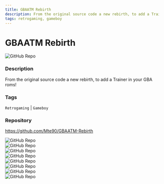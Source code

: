 ```yaml
---
title: GBAATM Rebirth
description: From the original source code a new rebirth, to add a Trainer in your GBA roms!
tags: retrogaming, gameboy
---
```

        

# GBAATM Rebirth

![GitHub Repo](https://img.shields.io/static/v1?label=category&message=opensource&color=green)

### Description

From the original source code a new rebirth, to add a Trainer in your GBA roms!

### Tags

`Retrogaming` | `Gameboy`

### Repository

https://github.com/Mte90/GBAATM-Rebirth

![GitHub Repo](https://img.shields.io/github/stars/Mte90/GBAATM-Rebirth?style=social)<br />![GitHub Repo](https://img.shields.io/github/forks/Mte90/GBAATM-Rebirth?style=social)<br />![GitHub Repo](https://img.shields.io/github/v/tag/Mte90/GBAATM-Rebirth?style=social)<br />![GitHub Repo](https://img.shields.io/github/contributors/Mte90/GBAATM-Rebirth)<br />![GitHub Repo](https://img.shields.io/github/issues-pr/Mte90/GBAATM-Rebirth)<br />![GitHub Repo](https://img.shields.io/github/issues/Mte90/GBAATM-Rebirth)<br />![GitHub Repo](https://img.shields.io/github/license/Mte90/GBAATM-Rebirth)<br />![GitHub Repo](https://img.shields.io/github/last-commit/Mte90/GBAATM-Rebirth)<br />